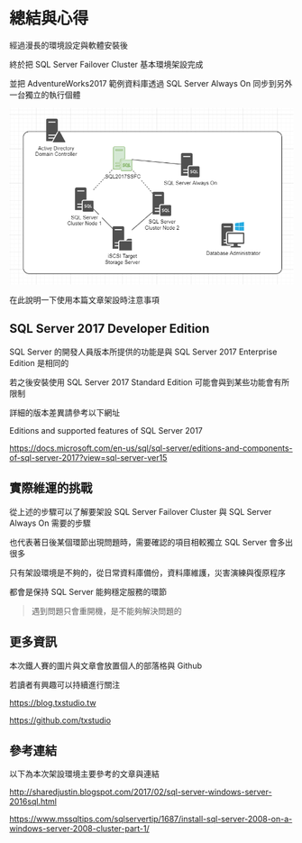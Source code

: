 # 總結與心得

經過漫長的環境設定與軟體安裝後

終於把 SQL Server Failover Cluster 基本環境架設完成

並把 AdventureWorks2017 範例資料庫透過 SQL Server Always On 同步到另外一台獨立的執行個體

![](https://raw.githubusercontent.com/txstudio/2020-12th-ironman/master/images/30/architechture-finished.gif)

在此說明一下使用本篇文章架設時注意事項

## SQL Server 2017 Developer Edition

SQL Server 的開發人員版本所提供的功能是與 SQL Server 2017 Enterprise Edition 是相同的

若之後安裝使用 SQL Server 2017 Standard Edition 可能會與到某些功能會有所限制

詳細的版本差異請參考以下網址

Editions and supported features of SQL Server 2017

https://docs.microsoft.com/en-us/sql/sql-server/editions-and-components-of-sql-server-2017?view=sql-server-ver15

## 實際維運的挑戰

從上述的步驟可以了解要架設 SQL Server Failover Cluster 與 SQL Server Always On 需要的步驟

也代表著日後某個環節出現問題時，需要確認的項目相較獨立 SQL Server 會多出很多

只有架設環境是不夠的，從日常資料庫備份，資料庫維護，災害演練與復原程序

都會是保持 SQL Server 能夠穩定服務的環節

> 遇到問題只會重開機，是不能夠解決問題的

## 更多資訊

本次鐵人賽的圖片與文章會放置個人的部落格與 Github

若讀者有興趣可以持續進行關注

https://blog.txstudio.tw

https://github.com/txstudio

## 參考連結

以下為本次架設環境主要參考的文章與連結

http://sharedjustin.blogspot.com/2017/02/sql-server-windows-server-2016sql.html

https://www.mssqltips.com/sqlservertip/1687/install-sql-server-2008-on-a-windows-server-2008-cluster-part-1/

